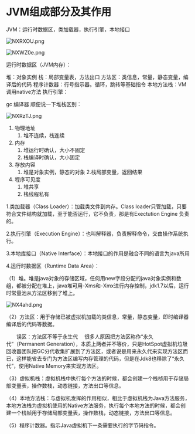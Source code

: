 # JVM组成部分及其作用
JVM：运行时数据区，类加载器，执行引擎，本地接口

![NXRXOU.png](https://s1.ax1x.com/2020/07/03/NXRXOU.png)

![NXWZ0e.png](https://s1.ax1x.com/2020/07/03/NXWZ0e.png)

运行时数据区（JVM内存）：

堆：对象实例
栈：局部变量表，方法出口
方法区：类信息，常量，静态变量，编译后的代码
程序计数器：行号指示器。循环，跳转等基础指令
本地方法栈：VM调用native方法
执行引擎：

gc
编译器
顺便说一下堆栈区别：

![NXRzTJ.png](https://s1.ax1x.com/2020/07/03/NXRzTJ.png)

1. 物理地址
	1. 堆不连续，栈连续
2. 内存
	1. 堆运行时确认，大小不固定
	2. 栈编译时确认，大小固定　　
3. 存放内容
	1. 堆是对象实例，静态的对象
	2.栈局部变量，返回结果　　
4. 程序可见度
	1. 堆共享
	2. 栈线程私有　　

1.类加载器（Class Loader）：加载类文件到内存。Class loader只管加载，只要符合文件结构就加载，至于能否运行，它不负责，那是有Exectution Engine 负责的。

2.执行引擎（Execution Engine）：也叫解释器，负责解释命令，交由操作系统执行。

3.本地库接口（Native Interface）：本地接口的作用是融合不同的语言为java所用

4.运行时数据区（Runtime Data Area）：

 （1）堆。堆是java对象的存储区域，任何用new字段分配的java对象实例和数组，都被分配在堆上，java堆可用-Xms和-Xmx进行内存控制，jdk1.7以后，运行时常量池从方法区移到了堆上。

![NX4ahd.png](https://s1.ax1x.com/2020/07/03/NX4ahd.png)

（2）方法区：用于存储已被虚拟机加载的类信息，常量，静态变量，即时编译器编译后的代码等数据。

　　误区：方法区不等于永生代
　很多人原因把方法区称作“永久代”（Permanent Generation），本质上两者并不等价，只是HotSpot虚拟机垃圾回收器团队把GC分代收集扩展到了方法区，或者说是用来永久代来实现方法区而已，这样能省去专门为方法区编写内存管理的代码，但是在Jdk8也移除了“永久代”，使用Native Memory来实现方法区。

（3）虚拟机栈：虚拟机栈中执行每个方法的时候，都会创建一个栈桢用于存储局部变量表，操作数栈，动态链接，方法出口等信息。

（4）本地方法栈：与虚拟机发挥的作用相似，相比于虚拟机栈为Java方法服务，本地方法栈为虚拟机使用的Native方法服务，执行每个本地方法的时候，都会创建一个栈帧用于存储局部变量表，操作数栈，动态链接，方法出口等信息。

（5）程序计数器。指示Java虚拟机下一条需要执行的字节码指令。